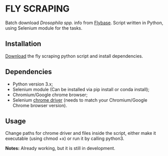 # FLY SCRAPING
Batch download *Drosophila spp.* info from [Flybase](https://flybase.org/batchdownload). Script written in Python, using Selenium module for the tasks.
## Installation
[Download](https://raw.githubusercontent.com/Tiago-Minuzzi/lab-stuff/master/fly-scraping/fly_scrapping.py) the fly scraping python script and install dependencies.
## Dependencies
- Python version 3.x;
- Selenium module (Can be installed via pip install or conda install);
- Chromium/Google chrome browser;
- Selenium [chrome driver](https://chromedriver.chromium.org/downloads) (needs to match your Chromium/Google Chrome browser version).
## Usage
Change paths for chrome driver and files inside the script, either make it executable (using chmod +x) or run it by calling python3.

**Notes:** Already working, but it is still in development.
